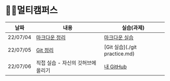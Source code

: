 # 🐱‍🏍멀티캠퍼스



| 날짜     | 내용                               | 실습(과제)                              |
| -------- | ---------------------------------- | --------------------------------------- |
| 22/07/04 | [마크다운 정리](./Markdown.md)     | [마크다운 실습](./markdown_practice.md) |
| 22/07/05 | [Git 정리](./git.md)               | [Git 실습](./git practice.md)           |
| 22/07/06 | 직접 실습 - 자신의 깃허브에 올리기 | [내 GitHub]()                           |

